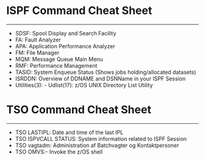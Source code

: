 # ISPF Command Cheat Sheet
---------------------------------------------------------
- SDSF: Spool Display and Search Facility
- FA: Fault Analyzer
- APA: Application Performance Analyzer
- FM: File Manager
- MQM: Message Queue Main Menu
- RMF: Performance Management
- TASID: System Enqueue Status (Shows jobs holding/allocated datasets)
- ISRDDN: Overview of DDNAME and DSNName in your ISPF Session
- Utilities(3): - Udlist(17): z/OS UNIX Directory List Utility 

# TSO Command Cheat Sheet
----------------------------------------------------------
- TSO LASTIPL: Date and time of the last IPL
- TSO ISPVCALL STATUS: System information related to ISPF Session
- TSO vagtadm: Administration af Batchvagter og Kontaktpersoner
- TSO OMVS:- Invoke the z/OS shell
